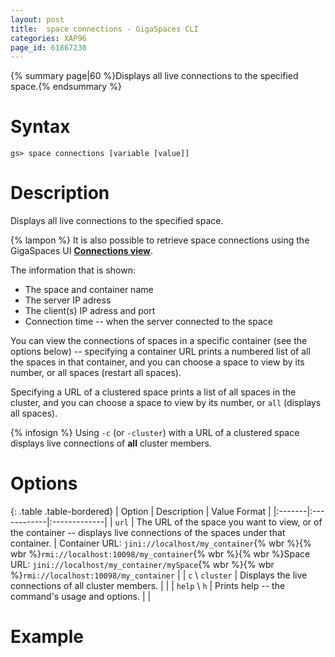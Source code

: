 ```yaml
---
layout: post
title:  space connections - GigaSpaces CLI
categories: XAP96
page_id: 61867230
---
```


{% summary page|60 %}Displays all live connections to the specified space.{% endsummary %}

# Syntax

    gs> space connections [variable [value]]

# Description

Displays all live connections to the specified space. 

{% lampon %} It is also possible to retrieve space connections using the GigaSpaces UI **[Connections view](/xap96/2011/04/12/connections-view---gigaspaces-browser.html)**.

The information that is shown:

- The space and container name
- The server IP adress
- The client(s) IP adress and port
- Connection time -- when the server connected to the space

You can view the connections of spaces in a specific container (see the options below) -- specifying a container URL prints a numbered list of all the spaces in that container, and you can choose a space to view by its number, or all spaces (restart all spaces).

Specifying a URL of a clustered space prints a list of all spaces in the cluster, and you can choose a space to view by its number, or `all` (displays all spaces). 

{% infosign %} Using `-c` (or `-cluster`) with a URL of a clustered space displays live connections of **all** cluster members.

# Options

{: .table .table-bordered}
| Option | Description | Value Format |
|:-------|:------------|:-------------|
| `url` | The URL of the space you want to view, or of the container -- displays live connections of the spaces under that container. | Container URL: `jini://localhost/my_container`{% wbr %}{% wbr %}`rmi://localhost:10098/my_container`{% wbr %}{% wbr %}Space URL: `jini://localhost/my_container/mySpace`{% wbr %}{% wbr %}`rmi://localhost:10098/my_container` |
| `c` \ `cluster` | Displays the live connections of all cluster members. | |
| `help` \ `h` | Prints help -- the command's usage and options. | |

# Example

